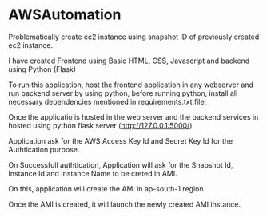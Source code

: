 # AWSAutomation
Problematically create ec2 instance using snapshot ID of previously created ec2 instance. 

I have created Frontend using Basic HTML, CSS, Javascript and backend using Python (Flask)

To run this application, host the frontend application in any webserver and
run backend server by using python, before running python, install all necessary dependencies mentioned in requirements.txt file.

Once the applicatio is hosted in the web server and the backend services in hosted using python flask server (http://127.0.0.1:5000/)

Application ask for the AWS Access Key Id and Secret Key Id for the Authtication purpose.

On Successfull authtication, Application will ask for the Snapshot Id, Instance Id and Instance Name to be creted in AMI.

On this, application will create the AMI in ap-south-1 region.

Once the AMI is created, it will launch the newly created AMI instance.
